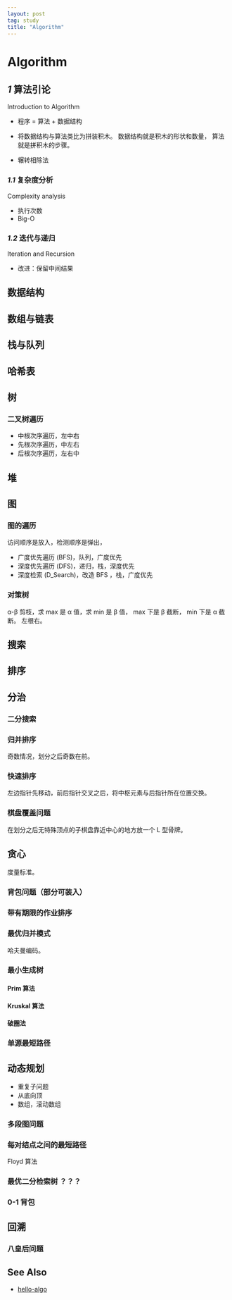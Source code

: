 ```yaml
---
layout: post
tag: study
title: "Algorithm"
---
```



# Algorithm


## *1* 算法引论  
Introduction to Algorithm

- 程序 = 算法 + 数据结构

- 将数据结构与算法类比为拼装积木。
数据结构就是积木的形状和数量，
算法就是拼积木的步骤。

- 辗转相除法


### *1.1* 复杂度分析  
Complexity analysis

- 执行次数
- Big-O

### *1.2* 迭代与递归  
Iteration and Recursion

- 改进：保留中间结果

## 数据结构
## 数组与链表
## 栈与队列
## 哈希表
## 树
### 二叉树遍历
- 中根次序遍历，左中右
- 先根次序遍历，中左右
- 后根次序遍历，左右中

## 堆
## 图
### 图的遍历
访问顺序是放入，检测顺序是弹出，
- 广度优先遍历 (BFS)，队列，广度优先
- 深度优先遍历 (DFS)，递归，栈，深度优先
- 深度检索 (D_Search)，改造 BFS ，栈，广度优先

### 对策树
α-β 剪枝，求 max 是 α 值，求 min 是 β 值， max 下是 β 截断， min 下是 α 截断。
左根右。

## 搜索
## 排序
## 分治
### 二分搜索
### 归并排序
奇数情况，划分之后奇数在前。

### 快速排序
左边指针先移动，前后指针交叉之后，将中枢元素与后指针所在位置交换。
### 棋盘覆盖问题
在划分之后无特殊顶点的子棋盘靠近中心的地方放一个 L 型骨牌。

## 贪心
度量标准。

### 背包问题（部分可装入）
### 带有期限的作业排序
### 最优归并模式
哈夫曼编码。

### 最小生成树
#### Prim 算法 
#### Kruskal 算法
#### 破圈法

### 单源最短路径


## 动态规划
- 重复子问题
- 从底向顶
- 数组，滚动数组

### 多段图问题
### 每对结点之间的最短路径
Floyd 算法

### 最优二分检索树 ？？？
### 0-1 背包


## 回溯
### 八皇后问题


## See Also
- [hello-algo](https://www.hello-algo.com/)